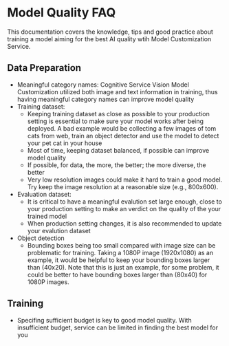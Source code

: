 # Model Quality FAQ

This documentation covers the knowledge, tips and good practice about training a model aiming for the best AI quality wtih Model Customization Service.

## Data Preparation

- Meaningful category names: Cognitive Service Vision Model Customization utilized both image and text information in training, thus having meaningful category names can improve model quality
- Training dataset:
  - Keeping training dataset as close as possible to your production setting is essential to make sure your model works after being deployed. A bad example would be collecting a few images of tom cats from web, train an object detector and use the model to detect your pet cat in your house
  - Most of time, keeping dataset balanced, if possible can improve model quality
  - If possible, for data, the more, the better; the more diverse, the better
  - Very low resolution images could make it hard to train a good model. Try keep the image resolution at a reasonable size (e.g., 800x600).
- Evaluation dataset:
  - It is critical to have a meaningful evalution set large enough, close to your production setting to make an verdict on the quality of the your trained model
  - When production setting changes, it is also recommended to update your evalution dataset
- Object detection
  - Bounding boxes being too small compared with image size can be problematic for training. Taking a 1080P image (1920x1080) as an example, it would be helpful to keep your bounding boxes larger than (40x20). Note that this is just an example, for some problem, it could be better to have bounding boxes larger than (80x40) for 1080P images.

## Training

- Specifing sufficient budget is key to good model quality. With insufficient budget, service can be limited in finding the best model for you